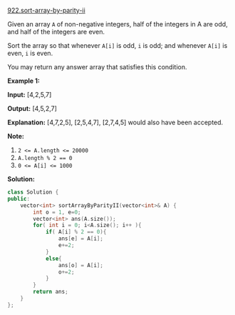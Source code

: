 [922.sort-array-by-parity-ii](https://leetcode.com/problems/sort-array-by-parity-ii/)  

Given an array `A` of non-negative integers, half of the integers in A are odd, and half of the integers are even.

Sort the array so that whenever `A[i]` is odd, `i` is odd; and whenever `A[i]` is even, `i` is even.

You may return any answer array that satisfies this condition.

**Example 1:**

  
**Input:** \[4,2,5,7\]
  
**Output:** \[4,5,2,7\]
  
**Explanation:** \[4,7,2,5\], \[2,5,4,7\], \[2,7,4,5\] would also have been accepted.
  

**Note:**

1.  `2 <= A.length <= 20000`
2.  `A.length % 2 == 0`
3.  `0 <= A[i] <= 1000`  



**Solution:**  

```cpp
class Solution {
public:
    vector<int> sortArrayByParityII(vector<int>& A) {
        int o = 1, e=0;
        vector<int> ans(A.size());
        for( int i = 0; i<A.size(); i++ ){
            if( A[i] % 2 == 0){
                ans[e] = A[i];
                e+=2;
            }
            else{
                ans[o] = A[i];
                o+=2;
            }
        }
        return ans;
    }
};
```
      